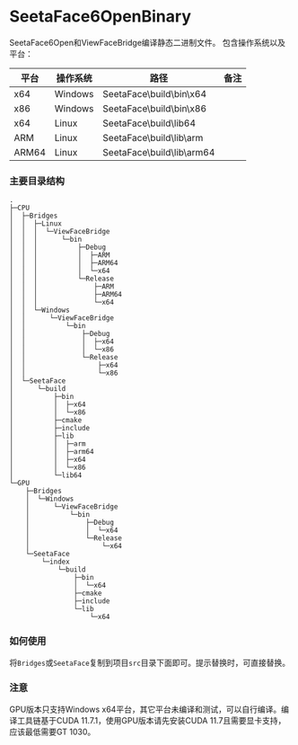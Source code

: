 # SeetaFace6OpenBinary

SeetaFace6Open和ViewFaceBridge编译静态二进制文件。
包含操作系统以及平台：

| 平台  |  操作系统 | 路径  | 备注  |
| ------------ | ------------ | ------------ | ------------ |
| x64  | Windows  |  SeetaFace\build\bin\x64 |   |
| x86  | Windows  |  SeetaFace\build\bin\x86 |   |
| x64  | Linux  | SeetaFace\build\lib64  |   |
| ARM  | Linux  | SeetaFace\build\lib\arm  |   |
| ARM64  | Linux  | SeetaFace\build\lib\arm64  |   |

### 主要目录结构
```shell
.
├─CPU
│  ├─Bridges
│  │  ├─Linux
│  │  │  └─ViewFaceBridge
│  │  │      └─bin
│  │  │          ├─Debug
│  │  │          │  ├─ARM
│  │  │          │  ├─ARM64
│  │  │          │  └─x64
│  │  │          └─Release
│  │  │              ├─ARM
│  │  │              ├─ARM64
│  │  │              └─x64
│  │  └─Windows
│  │      └─ViewFaceBridge
│  │          └─bin
│  │              ├─Debug
│  │              │  ├─x64
│  │              │  └─x86
│  │              └─Release
│  │                  ├─x64
│  │                  └─x86
│  └─SeetaFace
│      └─build
│          ├─bin
│          │  ├─x64
│          │  └─x86
│          ├─cmake
│          ├─include
│          ├─lib
│          │  ├─arm
│          │  ├─arm64
│          │  ├─x64
│          │  └─x86
│          └─lib64
└─GPU
    ├─Bridges
    │  └─Windows
    │      └─ViewFaceBridge
    │          └─bin
    │              ├─Debug
    │              │  └─x64
    │              └─Release
    │                  └─x64
    └─SeetaFace
        └─index
            └─build
                ├─bin
                │  └─x64
                ├─cmake
                ├─include
                └─lib
                    └─x64
```

### 如何使用
将`Bridges`或`SeetaFace`复制到项目`src`目录下面即可。提示替换时，可直接替换。

### 注意
GPU版本只支持Windows x64平台，其它平台未编译和测试，可以自行编译。编译工具链基于CUDA 11.7.1，使用GPU版本请先安装CUDA 11.7且需要显卡支持，应该最低需要GT 1030。
